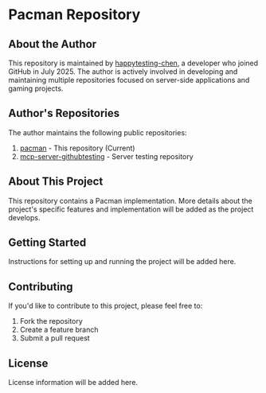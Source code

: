 # Pacman Repository

## About the Author

This repository is maintained by [happytesting-chen](https://github.com/happytesting-chen), a developer who joined GitHub in July 2025. The author is actively involved in developing and maintaining multiple repositories focused on server-side applications and gaming projects.

## Author's Repositories

The author maintains the following public repositories:

1. [pacman](https://github.com/happytesting-chen/pacman) - This repository (Current)
2. [mcp-server-githubtesting](https://github.com/happytesting-chen/mcp-server-githubtesting) - Server testing repository

## About This Project

This repository contains a Pacman implementation. More details about the project's specific features and implementation will be added as the project develops.

## Getting Started

Instructions for setting up and running the project will be added here.

## Contributing

If you'd like to contribute to this project, please feel free to:
1. Fork the repository
2. Create a feature branch
3. Submit a pull request

## License

License information will be added here.